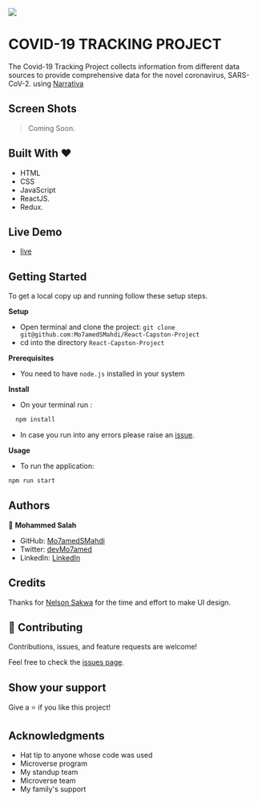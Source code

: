 ![](https://img.shields.io/badge/Microverse-blueviolet)

# COVID-19 TRACKING PROJECT

The Covid-19 Tracking Project collects information from different
data sources to provide comprehensive data for the novel coronavirus, SARS-CoV-2. using [Narrativa](https://covid19tracking.narrativa.com/index_en.html)

## Screen Shots

> Coming Soon.

## Built With &hearts;

- HTML
- CSS
- JavaScript
- ReactJS.
- Redux.

## Live Demo

- [live](https://mo7amedsmahdi.github.io/React-Capston-Project/)

## Getting Started

To get a local copy up and running follow these setup steps.

**Setup**

- Open terminal and clone the project: `git clone git@github.com:Mo7amedSMahdi/React-Capston-Project`
- cd into the directory `React-Capston-Project`

**Prerequisites**

- You need to have `node.js` installed in your system

**Install**

- On your terminal run :

```sh
  npm install
```

- In case you run into any errors please raise an [issue](https://github.com/Mo7amedSMahdi/space-travelers-hub/issues).

**Usage**

- To run the application:

```sh
npm run start

```

## Authors

👤 **Mohammed Salah**

- GitHub: [Mo7amedSMahdi](https://github.com/Mo7amedSMahdi)
- Twitter: [devMo7amed](https://twitter.com/devMo7amed)
- LinkedIn: [LinkedIn](https://www.linkedin.com/in/Mo7amedSMahdi/)

## Credits

Thanks for [Nelson Sakwa](https://www.behance.net/sakwadesignstudio) for the time and effort to make UI design.

## 🤝 Contributing

Contributions, issues, and feature requests are welcome!

Feel free to check the [issues page](../../issues/).

## Show your support

Give a ⭐️ if you like this project!

## Acknowledgments

- Hat tip to anyone whose code was used
- Microverse program
- My standup team
- Microverse team
- My family's support
